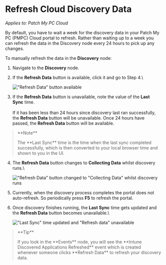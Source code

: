 # Refresh Cloud Discovery Data

_Applies to: Patch My PC Cloud_

By default, you have to wait a week for the discovery data in your Patch My PC (PMPC) Cloud portal to refresh. Rather than waiting up to a week you can refresh the data in the Discovery node every 24 hours to pick up any changes.

To manually refresh the data in the **Discovery** node:

1. Navigate to the **Discovery** node.
2.  If the **Refresh Data** button is available, click it and go to Step 4.\\

    !["Refresh Data" button available](../../_images/image-\(394\).png)
3. If the **Refresh Data** button is unavailable, note the value of the **Last Sync** time.\
   \
   If it has been less than 24 hours since discovery last ran successfully, the **Refresh Data** button will be unavailable. Once 24 hours have passed, the **Refresh Data** button will be available.

> \*\*Note\*\*
>
> The \*\*Last Sync\*\* time is the time when the last sync completed successfully, which is then converted to your local browser time and shown to you in the UI.

4.  The **Refresh Data** button changes to **Collecting Data** whilst discovery runs.\\

    !["Refresh Data" button changed to "Collecting Data" whilst discovery runs](../../_images/image-\(395\).png)
5. Currently, when the discovery process completes the portal does not auto-refresh. So periodically press **F5** to refresh the portal.
6.  Once discovery finishes running, the **Last Sync** time gets updated and the **Refresh Data** button becomes unavailable.\\

    !["Last Sync" time updated and "Refresh data" unavailable](../../_images/image-\(396\).png)

> \*\*Tip\*\*
>
> If you look in the \*\*Events\*\* node, you will see the \*\*Intune Discovered Applications Refreshed\*\* event which is created whenever someone clicks \*\*Refresh Data\*\* to refresh your discovery data.
